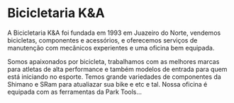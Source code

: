 <h1>Bicicletaria K&A</h1>

<p>A Bicicletaria K&A foi fundada em 1993 em Juazeiro do Norte, vendemos bicicletas, componentes e acessórios, e oferecemos serviços de manutenção com mecânicos experientes e uma oficina bem equipada.</p>

<p>Somos apaixonados por bicicleta, trabalhamos com as melhores marcas para atletas de alta performance e também modelos de entrada para quem está iniciando no esporte. Temos grande variedades de componentes da Shimano e SRam para atualiazar sua bike e etc e tal. Nossa oficina é equipada com as ferramentas da Park Tools... </p>   

